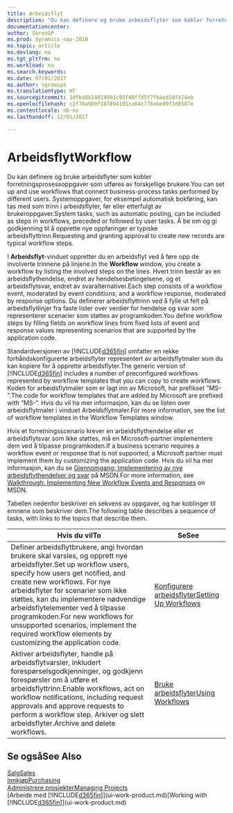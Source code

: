 ```yaml
---
title: Arbeidsflyt
description: "Du kan definere og bruke arbeidsflyter som kobler forretningsprosessoppgaver som utføres av forskjellige brukere. Systemoppgaver, for eksempel automatisk bokføring, kan tas med som trinn i arbeidsflyter, før eller etterfulgt av brukeroppgaver. Å be om og gi godkjenning til å opprette nye oppføringer er typiske arbeidsflyttrinn."
documentationcenter: 
author: SorenGP
ms.prod: dynamics-nav-2018
ms.topic: article
ms.devlang: na
ms.tgt_pltfrm: na
ms.workload: na
ms.search.keywords: 
ms.date: 07/01/2017
ms.author: sgroespe
ms.translationtype: HT
ms.sourcegitcommit: 1dfba8b14019991c95f40ffd5f7fbaed5df414eb
ms.openlocfilehash: c2f78a9b9f187894191ca04c776ebe89f3d8587e
ms.contentlocale: nb-no
ms.lasthandoff: 12/01/2017

---
```

# <a name="workflow"></a><span data-ttu-id="48c82-105">Arbeidsflyt</span><span class="sxs-lookup"><span data-stu-id="48c82-105">Workflow</span></span>
<span data-ttu-id="48c82-106">Du kan definere og bruke arbeidsflyter som kobler forretningsprosessoppgaver som utføres av forskjellige brukere.</span><span class="sxs-lookup"><span data-stu-id="48c82-106">You can set up and use workflows that connect business-process tasks performed by different users.</span></span> <span data-ttu-id="48c82-107">Systemoppgaver, for eksempel automatisk bokføring, kan tas med som trinn i arbeidsflyter, før eller etterfulgt av brukeroppgaver.</span><span class="sxs-lookup"><span data-stu-id="48c82-107">System tasks, such as automatic posting, can be included as steps in workflows, preceded or followed by user tasks.</span></span> <span data-ttu-id="48c82-108">Å be om og gi godkjenning til å opprette nye oppføringer er typiske arbeidsflyttrinn.</span><span class="sxs-lookup"><span data-stu-id="48c82-108">Requesting and granting approval to create new records are typical workflow steps.</span></span>  

 <span data-ttu-id="48c82-109">I **Arbeidsflyt**-vinduet oppretter du en arbeidsflyt ved å føre opp de involverte trinnene på linjene.</span><span class="sxs-lookup"><span data-stu-id="48c82-109">In the **Workflow** window, you create a workflow by listing the involved steps on the lines.</span></span> <span data-ttu-id="48c82-110">Hvert trinn består av en arbeidsflythendelse, endret av hendelsesbetingelsene, og et arbeidsflytsvar, endret av svaralternativer.</span><span class="sxs-lookup"><span data-stu-id="48c82-110">Each step consists of a workflow event, moderated by event conditions, and a workflow response, moderated by response options.</span></span> <span data-ttu-id="48c82-111">Du definerer arbeidsflyttrinn ved å fylle ut felt på arbeidsflytlinjer fra faste lister over verdier for hendelse og svar som representerer scenarier som støttes av programkoden.</span><span class="sxs-lookup"><span data-stu-id="48c82-111">You define workflow steps by filling fields on workflow lines from fixed lists of event and response values representing scenarios that are supported by the application code.</span></span>  

 <span data-ttu-id="48c82-112">Standardversjonen av [!INCLUDE[d365fin](includes/d365fin_md.md)] omfatter en rekke forhåndskonfigurerte arbeidsflyter representert av arbeidsflytmaler som du kan kopiere for å opprette arbeidsflyter.</span><span class="sxs-lookup"><span data-stu-id="48c82-112">The generic version of [!INCLUDE[d365fin](includes/d365fin_md.md)] includes a number of preconfigured workflows represented by workflow templates that you can copy to create workflows.</span></span> <span data-ttu-id="48c82-113">Koden for arbeidsflytmaler som er lagt inn av Microsoft, har prefikset "MS-".</span><span class="sxs-lookup"><span data-stu-id="48c82-113">The code for workflow templates that are added by Microsoft are prefixed with “MS-“.</span></span> <span data-ttu-id="48c82-114">Hvis du vil ha mer informasjon, kan du se listen over arbeidsflytmaler i vinduet Arbeidsflytmaler.</span><span class="sxs-lookup"><span data-stu-id="48c82-114">For more information, see the list of workflow templates in the Workflow Templates window.</span></span>  

 <span data-ttu-id="48c82-115">Hvis et forretningsscenario krever en arbeidsflythendelse eller et arbeidsflytsvar som ikke støttes, må en Microsoft-partner implementere dem ved å tilpasse programkoden.</span><span class="sxs-lookup"><span data-stu-id="48c82-115">If a business scenario requires a workflow event or response that is not supported, a Microsoft partner must implement them by customizing the application code.</span></span> <span data-ttu-id="48c82-116">Hvis du vil ha mer informasjon, kan du se [Gjennomgang: Implementering av nye arbeidsflythendelser og svar](https://msdn.microsoft.com/en-us/library/mt574349.aspx) på MSDN.</span><span class="sxs-lookup"><span data-stu-id="48c82-116">For more information, see [Walkthrough: Implementing New Workflow Events and Responses](https://msdn.microsoft.com/en-us/library/mt574349.aspx) on MSDN.</span></span>  

 <span data-ttu-id="48c82-117">Tabellen nedenfor beskriver en sekvens av oppgaver, og har koblinger til emnene som beskriver dem.</span><span class="sxs-lookup"><span data-stu-id="48c82-117">The following table describes a sequence of tasks, with links to the topics that describe them.</span></span>  

|<span data-ttu-id="48c82-118">**Hvis du vil**</span><span class="sxs-lookup"><span data-stu-id="48c82-118">**To**</span></span>|<span data-ttu-id="48c82-119">**Se**</span><span class="sxs-lookup"><span data-stu-id="48c82-119">**See**</span></span>|  
|------------|-------------|  
|<span data-ttu-id="48c82-120">Definer arbeidsflytbrukere, angi hvordan brukere skal varsles, og opprett nye arbeidsflyter.</span><span class="sxs-lookup"><span data-stu-id="48c82-120">Set up workflow users, specify how users get notified, and create new workflows.</span></span> <span data-ttu-id="48c82-121">For nye arbeidsflyter for scenarier som ikke støttes, kan du implementere nødvendige arbeidsflytelementer ved å tilpasse programkoden.</span><span class="sxs-lookup"><span data-stu-id="48c82-121">For new workflows for unsupported scenarios, implement the required workflow elements by customizing the application code.</span></span>|[<span data-ttu-id="48c82-122">Konfigurere arbeidsflyter</span><span class="sxs-lookup"><span data-stu-id="48c82-122">Setting Up Workflows</span></span>](across-set-up-workflows.md)|  
|<span data-ttu-id="48c82-123">Aktiver arbeidsflyter, handle på arbeidsflytvarsler, inkludert forespørselsgodkjenninger, og godkjenn forespørsler om å utføre et arbeidsflyttrinn.</span><span class="sxs-lookup"><span data-stu-id="48c82-123">Enable workflows, act on workflow notifications, including request approvals and approve requests to perform a workflow step.</span></span> <span data-ttu-id="48c82-124">Arkiver og slett arbeidsflyter.</span><span class="sxs-lookup"><span data-stu-id="48c82-124">Archive and delete workflows.</span></span>|[<span data-ttu-id="48c82-125">Bruke arbeidsflyter</span><span class="sxs-lookup"><span data-stu-id="48c82-125">Using Workflows</span></span>](across-use-workflows.md)|  

## <a name="see-also"></a><span data-ttu-id="48c82-126">Se også</span><span class="sxs-lookup"><span data-stu-id="48c82-126">See Also</span></span>  
[<span data-ttu-id="48c82-127">Salg</span><span class="sxs-lookup"><span data-stu-id="48c82-127">Sales</span></span>](sales-manage-sales.md)  
[<span data-ttu-id="48c82-128">Innkjøp</span><span class="sxs-lookup"><span data-stu-id="48c82-128">Purchasing</span></span>](purchasing-manage-purchasing.md)  
[<span data-ttu-id="48c82-129">Administrere prosjekter</span><span class="sxs-lookup"><span data-stu-id="48c82-129">Managing Projects</span></span>](projects-manage-projects.md)  
<span data-ttu-id="48c82-130">[Arbeide med [!INCLUDE[d365fin](includes/d365fin_md.md)]](ui-work-product.md)</span><span class="sxs-lookup"><span data-stu-id="48c82-130">[Working with [!INCLUDE[d365fin](includes/d365fin_md.md)]](ui-work-product.md)</span></span>


